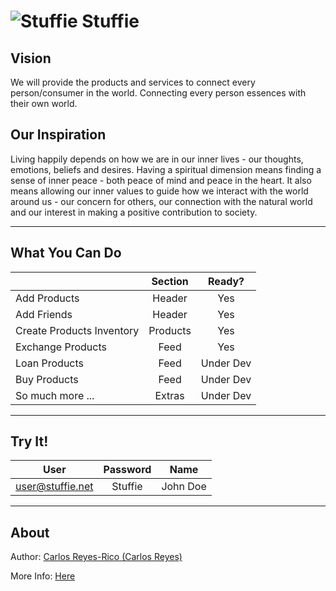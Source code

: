 # ![Stuffie](https://res.cloudinary.com/reyesrico/image/upload/c_scale,f_auto,w_50/logo_2020_2.jpg) Stuffie

## Vision
We will provide the products and services to connect every person/consumer in the world. Connecting every person essences with their own world.


## Our Inspiration
Living happily depends on how we are in our inner lives - our thoughts, emotions, beliefs and desires. Having a spiritual dimension means finding a sense of inner peace - both peace of mind and peace in the heart. It also means allowing our inner values to guide how we interact with the world around us - our concern for others, our connection with the natural world and our interest in making a positive contribution to society.

<hr />

## What You Can Do

|                               | Section    |  Ready?   |
| ----------------------------- | :--------: | :-------: |
| Add Products                  |  Header    | Yes       |
| Add Friends                   |  Header    | Yes       |
| Create Products Inventory     |  Products  | Yes       |
| Exchange Products             |  Feed      | Yes       |
| Loan Products                 |  Feed      | Under Dev |
| Buy Products                  |  Feed      | Under Dev |
| So much more ...              |  Extras    | Under Dev |

<hr />

## Try It!
| User                          | Password   | Name     |
| ----------------------------- | :--------: | :------: |
| user@stuffie.net              |  Stuffie   | John Doe |

<hr />

## About
Author: [Carlos Reyes-Rico (Carlos Reyes)](https://stuffie.azurewebsites.net/PM_Carlos-Reyes2.html)

More Info: [Here](https://stuffie.azurewebsites.net/About_Init.aspx)
